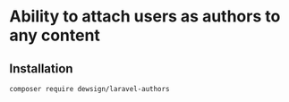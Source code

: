 # Ability to attach users as authors to any content

## Installation

`composer require dewsign/laravel-authors`
